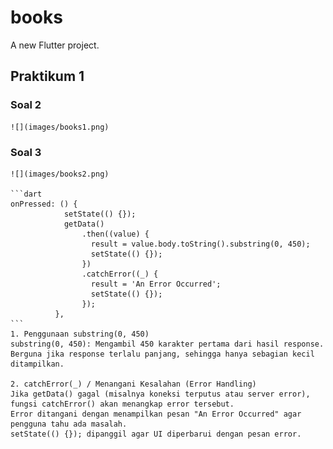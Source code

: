 # books

A new Flutter project.

## Praktikum 1
### Soal 2
    ![](images/books1.png)

### Soal 3
    ![](images/books2.png)

    ```dart
    onPressed: () {
                setState(() {});
                getData()
                    .then((value) {
                      result = value.body.toString().substring(0, 450);
                      setState(() {});
                    })
                    .catchError((_) {
                      result = 'An Error Occurred';
                      setState(() {});
                    });
              },
    ```
    1. Penggunaan substring(0, 450)
    substring(0, 450): Mengambil 450 karakter pertama dari hasil response.
    Berguna jika response terlalu panjang, sehingga hanya sebagian kecil ditampilkan.

    2. catchError(_) / Menangani Kesalahan (Error Handling)
    Jika getData() gagal (misalnya koneksi terputus atau server error), fungsi catchError() akan menangkap error tersebut.
    Error ditangani dengan menampilkan pesan "An Error Occurred" agar pengguna tahu ada masalah. 
    setState(() {}); dipanggil agar UI diperbarui dengan pesan error.